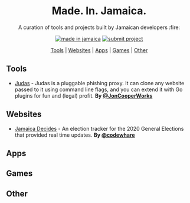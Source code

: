 <h1 align="center">
    Made. In. Jamaica.
</h1>

<p align="center">A curation of tools and projects built by Jamaican developers :fire:</p>

<div align="center">
  
[![made in jamaica](https://img.shields.io/badge/MADE%20IN-JAMAICA-green?style=for-the-badge)](https://github.com/jordanliu/made-in-jamaica/) [![submit project](https://img.shields.io/badge/SUBMIT-PROJECT-gold?style=for-the-badge)](https://github.com/jordanliu/made-in-jamaica/blob/main/CONTRIBUTING.md)
 
 </div>
 
<p align="center">
  <a href="#tools">Tools</a> |  <a href="#websites">Websites</a> | <a href="#apps">Apps</a> | <a href="#games">Games</a> | <a href="#other">Other</a> 
</p>



## <a name="tools"> </a>Tools
- [Judas](https://github.com/JonCooperWorks/judas) - Judas is a pluggable phishing proxy. It can clone any website passed to it using command line flags, and you can extend it with Go plugins for fun and (legal) profit. **By [@JonCooperWorks](https://github.com/JonCooperWorks)**


## <a name="websites"> </a>Websites
- [Jamaica Decides](https://jamaicadecides.com) - An election tracker for the 2020 General Elections that provided real time updates. **By [@codewhare](https://codewhare.com)**

## <a name="apps"> </a>Apps

## <a name="games"> </a>Games

## <a name="other"> </a>Other
